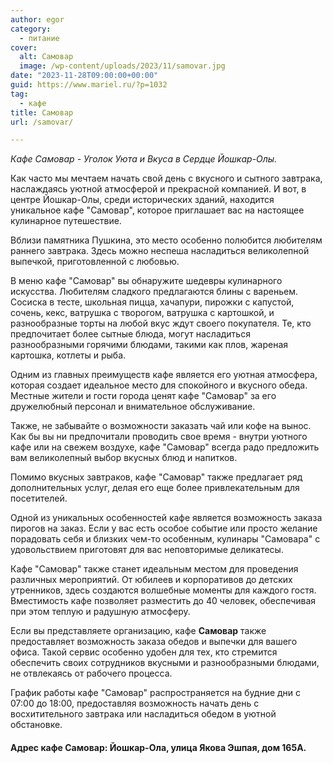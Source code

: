 ```yaml
---
author: egor
category:
  - питание
cover:
  alt: Самовар
  image: /wp-content/uploads/2023/11/samovar.jpg
date: "2023-11-28T09:00:00+00:00"
guid: https://www.mariel.ru/?p=1032
tag:
  - кафе
title: Самовар
url: /samovar/

---
```

_Кафе Самовар \- Уголок Уюта и Вкуса в Сердце Йошкар-Олы._

Как часто мы мечтаем начать свой день с вкусного и сытного завтрака, наслаждаясь уютной атмосферой и прекрасной компанией. И вот, в центре Йошкар-Олы, среди исторических зданий, находится уникальное кафе "Самовар", которое приглашает вас на настоящее кулинарное путешествие.

Вблизи памятника Пушкина, это место особенно полюбится любителям раннего завтрака. Здесь можно неспеша насладиться великолепной выпечкой, приготовленной с любовью.

В меню кафе "Самовар" вы обнаружите шедевры кулинарного искусства. Любителям сладкого предлагаются блины с вареньем. Сосиска в тесте, школьная пицца, хачапури, пирожки с капустой, сочень, кекс, ватрушка с творогом, ватрушка с картошкой, и разнообразные торты на любой вкус ждут своего покупателя. Те, кто предпочитает более сытные блюда, могут насладиться разнообразными горячими блюдами, такими как плов, жареная картошка, котлеты и рыба.

Одним из главных преимуществ кафе является его уютная атмосфера, которая создает идеальное место для спокойного и вкусного обеда. Местные жители и гости города ценят кафе "Самовар" за его дружелюбный персонал и внимательное обслуживание.

Также, не забывайте о возможности заказать чай или кофе на вынос. Как бы вы ни предпочитали проводить свое время \- внутри уютного кафе или на свежем воздухе, кафе "Самовар" всегда радо предложить вам великолепный выбор вкусных блюд и напитков.

Помимо вкусных завтраков, кафе "Самовар" также предлагает ряд дополнительных услуг, делая его еще более привлекательным для посетителей.

Одной из уникальных особенностей кафе является возможность заказа пирогов на заказ. Если у вас есть особое событие или просто желание порадовать себя и близких чем-то особенным, кулинары "Самовара" с удовольствием приготовят для вас неповторимые деликатесы.

Кафе "Самовар" также станет идеальным местом для проведения различных мероприятий. От юбилеев и корпоративов до детских утренников, здесь создаются волшебные моменты для каждого гостя. Вместимость кафе позволяет разместить до 40 человек, обеспечивая при этом теплую и радушную атмосферу.

Если вы представляете организацию, кафе **Самовар** также предоставляет возможность заказа обедов и выпечки для вашего офиса. Такой сервис особенно удобен для тех, кто стремится обеспечить своих сотрудников вкусными и разнообразными блюдами, не отвлекаясь от рабочего процесса.

График работы кафе "Самовар" распространяется на будние дни с 07:00 до 18:00, предоставляя возможность начать день с восхитительного завтрака или насладиться обедом в уютной обстановке.

#### Адрес кафе Самовар: Йошкар-Ола, улица Якова Эшпая, дом 165А.
